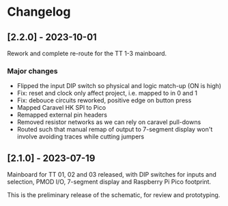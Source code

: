 # Changelog

## [2.2.0] - 2023-10-01

Rework and complete re-route for the TT 1-3 mainboard.

### Major changes

- Flipped the input DIP switch so physical and logic match-up (ON is high)
- Fix: reset and clock only affect project, i.e. mapped to in 0 and 1
- Fix: debouce circuits reworked, positive edge on button press
- Mapped Caravel HK SPI to Pico
- Remapped external pin headers
- Removed resistor networks as we can rely on caravel pull-downs
- Routed such that manual remap of output to 7-segment display won't involve avoiding traces while cutting jumpers   

## [2.1.0] - 2023-07-19

Mainboard for TT 01, 02 and 03 released, with DIP switches for inputs and selection, PMOD I/O,
7-segment display and Raspberry Pi Pico footprint.

This is the preliminary release of the schematic, for review and prototyping.
